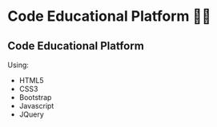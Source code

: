 # Code Educational Platform 👩‍💻
## Code Educational Platform <br>
Using:
  - HTML5
  - CSS3
  - Bootstrap
  - Javascript
  - JQuery
